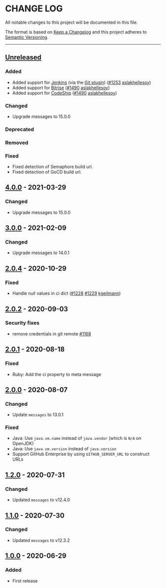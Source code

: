 # CHANGE LOG
All notable changes to this project will be documented in this file.

The format is based on [Keep a Changelog](http://keepachangelog.com/)
and this project adheres to [Semantic Versioning](http://semver.org/).

----
## [Unreleased]

### Added

* Added support for [Jenkins](https://www.jenkins.io/) (via the [Git plugin](https://plugins.jenkins.io/git/))
  ([#1253](https://github.com/cucumber/common/issues/1253)
   [aslakhellesoy])
* Added support for [Bitrise](https://www.bitrise.io/)
  ([#1490](https://github.com/cucumber/common/issues/1490)
   [aslakhellesoy])
* Added support for [CodeShip](https://www.cloudbees.com/products/codeship)
  ([#1490](https://github.com/cucumber/common/issues/1490)
   [aslakhellesoy])


### Changed

* Upgrade messages to 15.0.0

### Deprecated

### Removed

### Fixed

* Fixed detection of Semaphore build url.
* Fixed detection of GoCD build url.

## [4.0.0] - 2021-03-29

### Changed

* Upgrade messages to 15.0.0

## [3.0.0] - 2021-02-09

### Changed

* Upgrade messages to 14.0.1

## [2.0.4] - 2020-10-29

### Fixed

* Handle null values in ci dict
  ([#1228](https://github.com/cucumber/cucumber/issues/1228)
   [#1229](https://github.com/cucumber/cucumber/pull/1229)
   [kgeilmann])

## [2.0.2] - 2020-09-03

### Security fixes

* remove credentials in git remote [#1168](https://github.com/cucumber/cucumber/pull/1168)

## [2.0.1] - 2020-08-18

### Fixed

* Ruby: Add the ci property to meta message

## [2.0.0] - 2020-08-07

### Changed

* Update `messages` to 13.0.1

### Fixed

* Java: Use `java.vm.name` instead of `java.vendor` (which is `N/A` on OpenJDK)
* Java: Use `java.vm.version` instead of `java.version`
* Support GitHub Enterprise by using `GITHUB_SERVER_URL` to construct URLs

## [1.2.0] - 2020-07-31

### Changed

* Updated `messages` to v12.4.0

## [1.1.0] - 2020-07-30

### Changed

* Updated `messages` to v12.3.2

## [1.0.0] - 2020-06-29

### Added

* First release

<!-- Releases -->
[Unreleased]: https://github.com/cucumber/cucumber/compare/create-meta/v5.0.0...master
[5.0.0]:      https://github.com/cucumber/cucumber/compare/create-meta/v4.0.0...create-meta/v5.0.0
[4.0.0]:      https://github.com/cucumber/cucumber/compare/create-meta/v3.0.0...create-meta/v4.0.0
[3.0.0]:      https://github.com/cucumber/cucumber/compare/create-meta/v2.0.4...create-meta/v3.0.0
[2.0.4]:      https://github.com/cucumber/cucumber/compare/create-meta/v2.0.2...create-meta/v2.0.4
[2.0.2]:      https://github.com/cucumber/cucumber/compare/create-meta/v2.0.1...create-meta/v2.0.2
[2.0.1]:      https://github.com/cucumber/cucumber/compare/create-meta/v2.0.0...create-meta/v2.0.1
[2.0.0]:      https://github.com/cucumber/cucumber/compare/create-meta/v1.2.0...create-meta/v2.0.0
[1.2.0]:      https://github.com/cucumber/cucumber/compare/create-meta/v1.1.0...create-meta/v1.2.0
[1.1.0]:      https://github.com/cucumber/cucumber/compare/create-meta/v1.0.0...create-meta/v1.1.0
[1.0.0]:      https://github.com/cucumber/cucumber/releases/tag/create-meta/v1.0.0

<!-- Contributors in alphabetical order -->
[aslakhellesoy]:    https://github.com/aslakhellesoy
[kgeilmann]:        https://github.com/kgeilmann
[vincent-psarga]:   https://github.com/vincent-psarga
